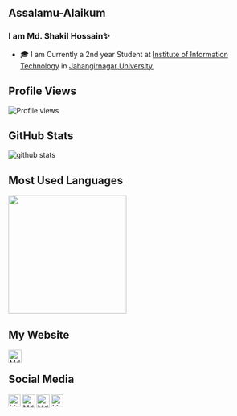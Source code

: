 ## Assalamu-Alaikum
### I am Md. Shakil Hossain✨
- 🎓 I am Currently a 2nd year Student at <a href="https://www.juniv.edu/institute/iit" target="_blank">Institute of Information Technology</a>  in <a href="https://www.juniv.edu/" target="_blank">Jahangirnagar University.</a> 

## Profile Views
![Profile views](https://gpvc.arturio.dev/shakiliitju)

## GitHub Stats

![github stats](https://github-readme-stats.vercel.app/api?username=shakiliitju&show_icons=true&theme=radica)
          
## Most Used Languages

<img height="235cm" src="https://github-readme-stats.vercel.app/api/top-langs/?username=shakiliitju&theme=buefy&layout=compact"  />

## My Website 
<a href="https://sites.google.com/view/md-hossain" target="_blank">
   <img align="left" alt="Md. Shakil Hossain | Website" width="26px" src="https://github.com/shakiliitju/shakiliitju/blob/main/world-wide-web.svg" />
  </a>
<br>

## Social Media

<a href="https://in.linkedin.com/in/md-shakil-hossain" target="_blank">
   <img align="left" alt="Md. Shakil Hossain | Linkedin" width="24px" src="https://github.com/piyushP7pravin/piyushP7pravin/blob/master/Linkedin.svg" />
  </a>
  <a href="https://www.facebook.com/shakiliitju" target="_blank">
   <img align="left" alt="Md. Shakil Hossain | Facebook" width="26px" src="https://github.com/shakiliitju/shakiliitju/blob/main/facebook.svg" />
</a>
  <a href="https://twitter.com/shakiliitju" target="_blank">
    <img align="left" alt="Md. Shakil Hossain | Twitter" width="26px" src="https://github.com/piyushP7pravin/piyushP7pravin/blob/master/Twitter.svg" />
  </a>
  <a href="https://www.instagram.com/shakiliitju/" target="_blank">
    <img align="left" alt="Md. Shakil Hossain | Instagram" width="24px" src="https://github.com/piyushP7pravin/piyushP7pravin/blob/master/Instagram.svg" />
  </a>
  




